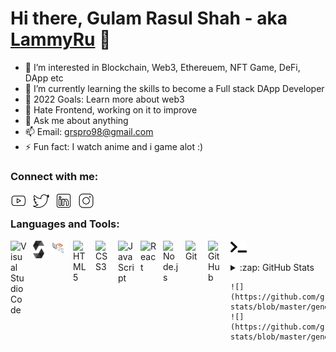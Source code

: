 # Hi there, Gulam Rasul Shah - aka [LammyRu][youtube] 👋 

- 👀 I’m interested in Blockchain, Web3, Ethereuem, NFT Game, DeFi, DApp etc
- 🌱 I’m currently learning the skills to become a Full stack DApp Developer
- 🥅 2022 Goals: Learn more about web3
- 🤔 Hate Frontend, working on it to improve
- 💬 Ask me about anything
- 📫 Email: grspro98@gmail.com
- ⚡ Fun fact: I watch anime and i game alot :)

### Connect with me:

[<img align="left" alt="Youtube" width="26px" src="./img/youtube.svg" style="padding-right:10px;" />](https://youtube.com/lammyru)
&nbsp;&nbsp;
[<img align="left" alt="Twitter" width="26px" src="./img/twitter.svg" style="padding-right:10px;" />](https://twitter.com/grspro98)
&nbsp;&nbsp;
[<img align="left" alt="LinkedIn" width="26px" src="./img/linkedin.svg" style="padding-right:10px;" />](https://www.linkedin.com/in/gulam-rasul-shah-593b9a228/)
&nbsp;&nbsp;
[<img align="left" alt="instagram" width="26px" src="./img/instagram.svg" style="padding-right:10px;" />](https://instagram.com/lammyru)



### Languages and Tools:

<img align="left" alt="Visual Studio Code" width="26px" src="https://cdn.jsdelivr.net/gh/devicons/devicon/icons/vscode/vscode-original.svg" style="padding-right:10px;" />
<img align="left" alt="Solidity" width="18px" src="./img/solidity.svg" style="padding-right:10px;" />
<img align="left" alt="Web3" width="26px" src="/img/web3.svg" style="padding-right:10px;" />
<img align="left" alt="HTML5" width="26px" src="https://cdn.jsdelivr.net/gh/devicons/devicon/icons/html5/html5-original.svg" style="padding-right:10px;" />
<img align="left" alt="CSS3" width="26px" src="https://cdn.jsdelivr.net/gh/devicons/devicon/icons/css3/css3-original.svg" style="padding-right:10px;" />
<img align="left" alt="JavaScript" width="26px" src="https://cdn.jsdelivr.net/gh/devicons/devicon/icons/javascript/javascript-original.svg" style="padding-right:10px;" />
<img align="left" alt="React" width="26px" src="https://cdn.jsdelivr.net/gh/devicons/devicon/icons/react/react-original.svg" style="padding-right:10px;" />
<img align="left" alt="Node.js" width="26px" src="https://cdn.jsdelivr.net/gh/devicons/devicon/icons/nodejs/nodejs-original.svg" style="padding-right:10px;" />
<img align="left" alt="Git" width="26px" src="https://cdn.jsdelivr.net/gh/devicons/devicon/icons/git/git-original.svg" style="padding-right:10px;" />
<img align="left" alt="GitHub" width="26px" src="https://user-images.githubusercontent.com/3369400/139448065-39a229ba-4b06-434b-bc67-616e2ed80c8f.png" style="padding-right:10px;" />
<img align="left" alt="Terminal" width="26px" src="./img/terminal.svg" />

<br />
<br />

<details>
  <summary>:zap: GitHub Stats</summary>  
</details>

    ![](https://github.com/grsLammy/github-stats/blob/master/generated/overview.svg)
    ![](https://github.com/grsLammy/github-stats/blob/master/generated/languages.svg)



[youtube]: https://youtube.com/lammyru
